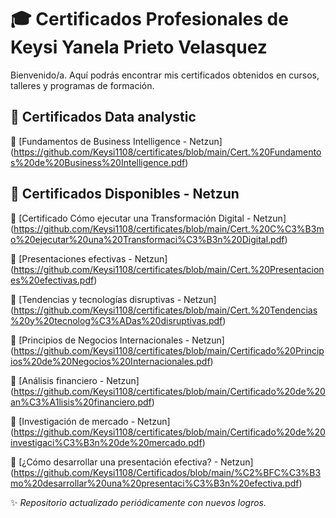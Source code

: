 # 🎓 Certificados Profesionales de Keysi Yanela Prieto Velasquez

Bienvenido/a. Aquí podrás encontrar mis certificados obtenidos en cursos, talleres y programas de formación.

## 📄 Certificados Data analystic

🏅 [Fundamentos de Business Intelligence - Netzun]
(https://github.com/Keysi1108/certificates/blob/main/Cert.%20Fundamentos%20de%20Business%20Intelligence.pdf)

## 📄 Certificados Disponibles - Netzun 

🏅 [Certificado Cómo ejecutar una Transformación Digital - Netzun] (https://github.com/Keysi1108/certificates/blob/main/Cert.%20C%C3%B3mo%20ejecutar%20una%20Transformaci%C3%B3n%20Digital.pdf)

🏅 [Presentaciones efectivas - Netzun]
(https://github.com/Keysi1108/certificates/blob/main/Cert.%20Presentaciones%20efectivas.pdf)

🏅 [Tendencias y tecnologías disruptivas - Netzun]
(https://github.com/Keysi1108/certificates/blob/main/Cert.%20Tendencias%20y%20tecnolog%C3%ADas%20disruptivas.pdf)

🏅 [Principios de Negocios Internacionales - Netzun]
(https://github.com/Keysi1108/certificates/blob/main/Certificado%20Principios%20de%20Negocios%20Internacionales.pdf)

🏅 [Análisis financiero - Netzun]
(https://github.com/Keysi1108/certificates/blob/main/Certificado%20de%20an%C3%A1lisis%20financiero.pdf)

🏅 [Investigación de mercado - Netzun]
(https://github.com/Keysi1108/certificates/blob/main/Certificado%20de%20investigaci%C3%B3n%20de%20mercado.pdf)

🏅 [¿Cómo desarrollar una presentación efectiva? - Netzun]
(https://github.com/Keysi1108/Certificados/blob/main/%C2%BFC%C3%B3mo%20desarrollar%20una%20presentaci%C3%B3n%20efectiva.pdf)

✨ *Repositorio actualizado periódicamente con nuevos logros.*
